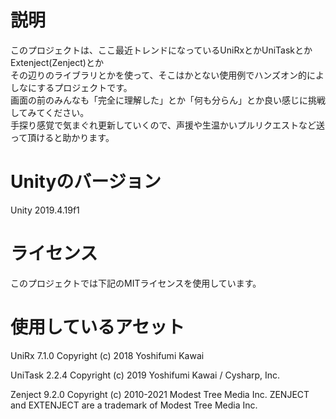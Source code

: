 # 説明
このプロジェクトは、ここ最近トレンドになっているUniRxとかUniTaskとかExtenject(Zenject)とか  
その辺りのライブラリとかを使って、そこはかとない使用例でハンズオン的によしなにするプロジェクトです。  
画面の前のみんなも「完全に理解した」とか「何も分らん」とか良い感じに挑戦してみてください。  
手探り感覚で気まぐれ更新していくので、声援や生温かいプルリクエストなど送って頂けると助かります。

# Unityのバージョン
Unity 2019.4.19f1

# ライセンス
このプロジェクトでは下記のMITライセンスを使用しています。
# 使用しているアセット
UniRx 7.1.0
Copyright (c) 2018 Yoshifumi Kawai

UniTask 2.2.4
Copyright (c) 2019 Yoshifumi Kawai / Cysharp, Inc.

Zenject 9.2.0
Copyright (c) 2010-2021 Modest Tree Media Inc. ZENJECT and EXTENJECT are a trademark of Modest Tree Media Inc.


